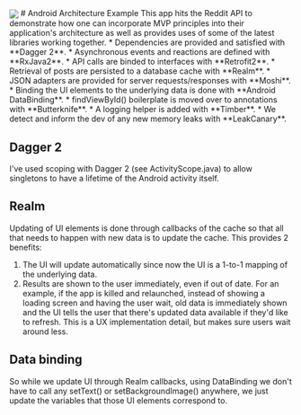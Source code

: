 <img align="center" src="samplegif.gif">
# Android Architecture Example
This app hits the Reddit API to demonstrate how one can incorporate MVP principles into their application's architecture as well as provides uses of some of the latest libraries working together. 
* Dependencies are provided and satisfied with **Dagger 2**.
* Asynchronous events and reactions are defined with **RxJava2**.
* API calls are binded to interfaces with **Retrofit2**.
* Retrieval of posts are persisted to a database cache with **Realm**.
* JSON adapters are provided for server requests/responses with **Moshi**.
* Binding the UI elements to the underlying data is done with **Android DataBinding**.
* findViewById() boilerplate is moved over to annotations with **Butterknife**.
* A logging helper is added with **Timber**.
* We detect and inform the dev of any new memory leaks with **LeakCanary**.

## Dagger 2
I've used scoping with Dagger 2 (see ActivityScope.java) to allow singletons to have a lifetime of the Android activity itself.
## Realm
Updating of UI elements is done through callbacks of the cache so that all that needs to happen with new data is to update the cache. This provides 2 benefits:
 1. The UI will update automatically since now the UI is a 1-to-1 mapping of the underlying data.
 2. Results are shown to the user immediately, even if out of date. For an example, if the app is killed and relaunched, instead of showing a loading screen and having the user wait, old data is immediately shown and the UI tells the user that there's updated data available if they'd like to refresh. This is a UX implementation detail, but makes sure users wait around less.
 
## Data binding
So while we update UI through Realm callbacks, using DataBinding we don't have to call any setText() or setBackgroundImage() anywhere, we just update the variables that those UI elements correspond to.
